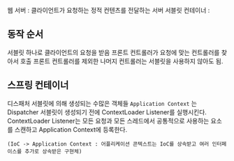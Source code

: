 웹 서버 : 클라이언트가 요청하는  정적  컨텐츠를 전달하는 서버
서블릿 컨테이너 : 

## 동작 순서
서블릿 하나로 클라이언트의 요청을 받음
프론트 컨트롤러가 요청에 맞는 컨트롤러를 찾아서 호출
프론트 컨트롤러를 제외한 나머지 컨트롤러는 서블릿을 사용하지 않아도 됨.


## 스프링 컨테이너
디스패처 서블릿에 의해 생성되는 수많은 객체들
`Application Context` 는 Dispatcher 서블릿이 생성되기 전에 ContextLoader Listener를 실행시킨다.
ContextLoader Listener는 모든 요청과 모든 스레드에서 공통적으로 사용하는 요소를 스캔하고 Application Context에 등록한다.

	(IoC -> Application Context : 어플리케이션 콘텍스트는 IoC를 상속받고 여러 인터페이스를 추가로 상속받은 구현체)

